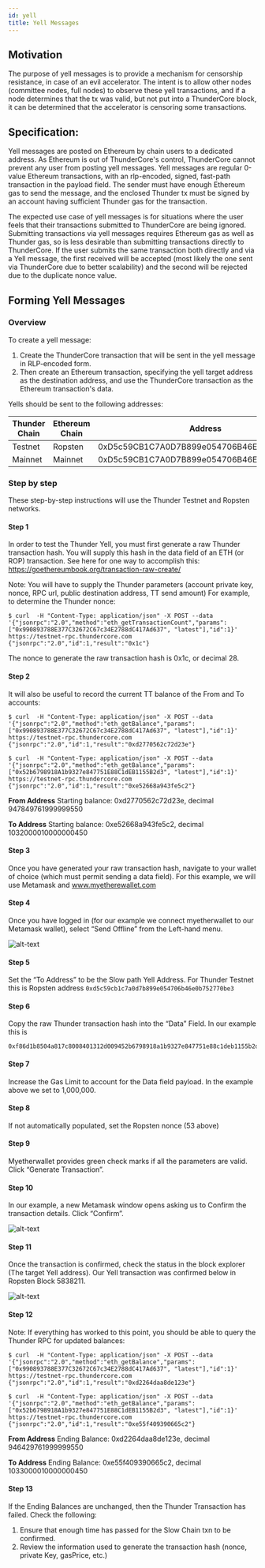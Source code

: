 ```yaml
---
id: yell
title: Yell Messages 
---
```

## Motivation
The purpose of yell messages is to provide a mechanism for censorship resistance, in case of an evil accelerator. The intent is to allow other nodes (committee nodes, full nodes) to observe these yell transactions, and if a node determines that the tx was valid, but not put into a ThunderCore block, it can be determined that the accelerator is censoring some transactions.

## Specification:
Yell messages are posted on Ethereum by chain users to a dedicated address. As Ethereum is out of ThunderCore's control, ThunderCore cannot prevent any user from posting yell messages. Yell messages are regular 0-value Ethereum transactions, with an rlp-encoded, signed, fast-path transaction in the payload field. The sender must have enough Ethereum gas to send the message, and the enclosed Thunder tx must be signed by an account having sufficient Thunder gas for the transaction.

The expected use case of yell messages is for situations where the user feels that their transactions submitted to ThunderCore are being ignored. Submitting transactions via yell messages requires Ethereum gas as well as Thunder gas, so is less desirable than submitting transactions directly to ThunderCore. If the user submits the same transaction both directly and via a Yell message, the first received will be accepted (most likely the one sent via ThunderCore due to better scalability) and the second will be rejected due to the duplicate nonce value.

## Forming Yell Messages

### Overview
To create a yell message:
1. Create the ThunderCore transaction that will be sent in the yell message in RLP-encoded form.
2. Then create an Ethereum transaction, specifying the yell target address as the destination address, and use the ThunderCore transaction as the Ethereum transaction's data.

Yells should be sent to the following addresses:

| Thunder Chain | Ethereum Chain | Address |
|---------------|----------------|---------|
| Testnet       | Ropsten        | 0xD5c59CB1C7A0D7B899e054706B46E0B752770bE3|
| Mainnet       | Mainnet        | 0xD5c59CB1C7A0D7B899e054706B46E0B752770bE3|

### Step by step

These step-by-step instructions will use the Thunder Testnet and Ropsten networks.

#### Step 1

In order to test the Thunder Yell, you must first generate a raw Thunder transaction hash. You will supply this hash in the data field of an ETH (or ROP) transaction. See here for one way to accomplish this: https://goethereumbook.org/transaction-raw-create/

Note: You will have to supply the Thunder parameters (account private key, nonce, RPC url, public destination address, TT send amount)
For example, to determine the Thunder nonce:
```
$ curl  -H "Content-Type: application/json" -X POST --data '{"jsonrpc":"2.0","method":"eth_getTransactionCount","params":["0x990893788E377C32672C67c34E2788dC417Ad637", "latest"],"id":1}' https://testnet-rpc.thundercore.com
{"jsonrpc":"2.0","id":1,"result":"0x1c"}
```

The nonce to generate the raw transaction hash is 0x1c, or decimal 28.

#### Step 2

It will also be useful to record the current TT balance of the From and To accounts:

```
$ curl  -H "Content-Type: application/json" -X POST --data '{"jsonrpc":"2.0","method":"eth_getBalance","params":["0x990893788E377C32672C67c34E2788dC417Ad637", "latest"],"id":1}' https://testnet-rpc.thundercore.com
{"jsonrpc":"2.0","id":1,"result":"0xd2770562c72d23e"}
```
```
$ curl  -H "Content-Type: application/json" -X POST --data '{"jsonrpc":"2.0","method":"eth_getBalance","params":["0x52b6798918A1b9327e847751E88C1dEB1155B2d3", "latest"],"id":1}' https://testnet-rpc.thundercore.com
{"jsonrpc":"2.0","id":1,"result":"0xe52668a943fe5c2"}
```

**From Address** Starting balance: 0xd2770562c72d23e, decimal 947849761999999550

**To Address**  Starting balance: 0xe52668a943fe5c2, decimal 1032000010000000450

#### Step 3

Once you have generated your raw transaction hash, navigate to your wallet of choice (which must permit sending a data field). For this example, we will use Metamask and www.myetherewallet.com

#### Step 4

Once you have logged in (for our example we connect myetherwallet to our Metamask wallet), select “Send Offline” from the Left-hand menu.

![alt-text](assets/img/yell/image1.png)

#### Step 5

Set the “To Address” to be the Slow path Yell Address. For Thunder Testnet this is Ropsten address `0xd5c59cb1c7a0d7b899e054706b46e0b752770be3`

#### Step 6

Copy the raw Thunder transaction hash into the “Data” Field. In our example this is
```
0xf86d1b8504a817c8008401312d009452b6798918a1b9327e847751e88c1deb1155b2d387038d7ea4c680008047a0c33ab2f9a6f7232f95dd649b535fa20ea356571edf9bd1ecc1fed8fd3ebbef75a076e599c4a10ae2dcfc1a38947d37a83158640faa1eeb7edd942ccbbfcf1065ec
```

#### Step 7

Increase the Gas Limit to account for the Data field payload. In the example above we set to 1,000,000.

#### Step 8

If not automatically populated, set the Ropsten nonce (53 above)

#### Step 9

Myetherwallet provides green check marks if all the parameters are valid. Click “Generate Transaction”.
 
#### Step 10

In our example, a new Metamask window opens asking us to Confirm the transaction details. Click “Confirm”.

![alt-text](assets/img/yell/image3.png)

#### Step 11

Once the transaction is confirmed, check the status in the block explorer (The target Yell address). Our Yell transaction was confirmed below in Ropsten Block 5838211.

![alt-text](assets/img/yell/image2.png)

#### Step 12

Note: If everything has worked to this point, you should be able to query the Thunder RPC for updated balances:
```
$ curl  -H "Content-Type: application/json" -X POST --data '{"jsonrpc":"2.0","method":"eth_getBalance","params":["0x990893788E377C32672C67c34E2788dC417Ad637", "latest"],"id":1}' https://testnet-rpc.thundercore.com
{"jsonrpc":"2.0","id":1,"result":"0xd2264daa8de123e"}
```
```
$ curl  -H "Content-Type: application/json" -X POST --data '{"jsonrpc":"2.0","method":"eth_getBalance","params":["0x52b6798918A1b9327e847751E88C1dEB1155B2d3", "latest"],"id":1}' https://testnet-rpc.thundercore.com
{"jsonrpc":"2.0","id":1,"result":"0xe55f409390665c2"}
```

**From Address** Ending Balance: 0xd2264daa8de123e, decimal 946429761999999550

**To Address** Ending Balance: 0xe55f409390665c2, decimal 1033000010000000450

#### Step 13

If the Ending Balances are unchanged, then the Thunder Transaction has failed. Check the following:

1. Ensure that enough time has passed for the Slow Chain txn to be confirmed. 
2. Review the information used to generate the transaction hash (nonce, private Key, gasPrice, etc.)
